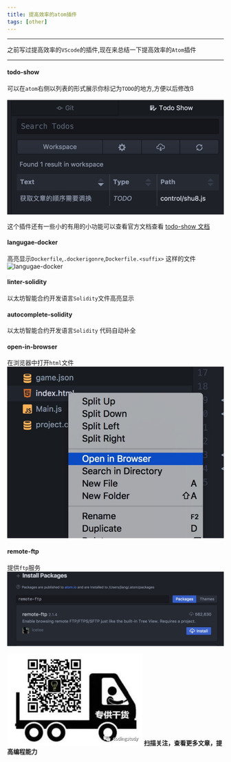 ```yaml
---
title: 提高效率的atom插件
tags: [other]
---
```

----------------------------------------------

之前写过提高效率的`VScode`的插件,现在来总结一下提高效率的`Atom`插件

--------------------------------------------

<!--more-->

#### todo-show

可以在`atom`右侧以列表的形式展示你标记为`TODO`的地方,方便以后修改ß

![todo_show](/images/提高效率的atom插件/todo_show.jpg)

这个插件还有一些小的有用的小功能可以查看官方文档查看 [todo-show 文档](https://atom.io/packages/todo-show)

#### langugae-docker

高亮显示`Dockerfile`,`.dockerigonre`,`Dockerfile.<suffix>` 这样的文件
![langugae-docker](/images/提高效率的atom插件/langugae_docker.jpg)

#### linter-solidity

以太坊智能合约开发语言`Solidity`文件高亮显示

#### autocomplete-solidity

以太坊智能合约开发语言`Solidity` 代码自动补全

#### open-in-browser

在浏览器中打开`html`文件
![open-in-browser](/images/提高效率的atom插件/open-in-browser.jpg)

#### remote-ftp

提供`ftp`服务
![remote-ftp](/images/atom配置ftp服务/ftp_install.jpg)

![alt](/images/Wechatcode.jpg)
**扫描关注，查看更多文章，提高编程能力**
